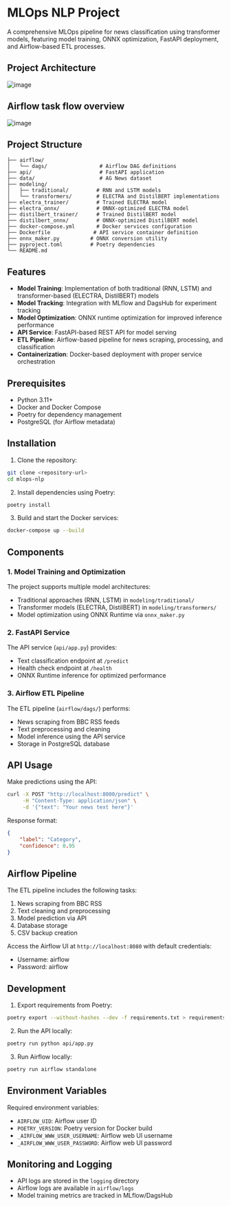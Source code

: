 # MLOps NLP Project

A comprehensive MLOps pipeline for news classification using transformer models, featuring model training, ONNX optimization, FastAPI deployment, and Airflow-based ETL processes.

## Project Architecture

![image](https://github.com/user-attachments/assets/a4379f37-30e4-4009-a689-cacfad074d02)


## Airflow task flow overview
![image](https://github.com/user-attachments/assets/d3148bc5-8851-40ed-abba-f3dc23b2d84e)

## Project Structure

```
├── airflow/
│   └── dags/                 # Airflow DAG definitions
├── api/                      # FastAPI application
├── data/                     # AG News dataset
├── modeling/
│   ├── traditional/         # RNN and LSTM models
│   └── transformers/        # ELECTRA and DistilBERT implementations
├── electra_trainer/         # Trained ELECTRA model
├── electra_onnx/            # ONNX-optimized ELECTRA model
├── distilbert_trainer/      # Trained DistilBERT model
├── distilbert_onnx/         # ONNX-optimized DistilBERT model
├── docker-compose.yml       # Docker services configuration
├── Dockerfile              # API service container definition
├── onnx_maker.py          # ONNX conversion utility
├── pyproject.toml         # Poetry dependencies
└── README.md
```

## Features

- **Model Training**: Implementation of both traditional (RNN, LSTM) and transformer-based (ELECTRA, DistilBERT) models
- **Model Tracking**: Integration with MLflow and DagsHub for experiment tracking
- **Model Optimization**: ONNX runtime optimization for improved inference performance
- **API Service**: FastAPI-based REST API for model serving
- **ETL Pipeline**: Airflow-based pipeline for news scraping, processing, and classification
- **Containerization**: Docker-based deployment with proper service orchestration

## Prerequisites

- Python 3.11+
- Docker and Docker Compose
- Poetry for dependency management
- PostgreSQL (for Airflow metadata)

## Installation

1. Clone the repository:
```bash
git clone <repository-url>
cd mlops-nlp
```

2. Install dependencies using Poetry:
```bash
poetry install
```

3. Build and start the Docker services:
```bash
docker-compose up --build
```

## Components

### 1. Model Training and Optimization

The project supports multiple model architectures:
- Traditional approaches (RNN, LSTM) in `modeling/traditional/`
- Transformer models (ELECTRA, DistilBERT) in `modeling/transformers/`
- Model optimization using ONNX Runtime via `onnx_maker.py`

### 2. FastAPI Service

The API service (`api/app.py`) provides:
- Text classification endpoint at `/predict`
- Health check endpoint at `/health`
- ONNX Runtime inference for optimized performance

### 3. Airflow ETL Pipeline

The ETL pipeline (`airflow/dags/`) performs:
- News scraping from BBC RSS feeds
- Text preprocessing and cleaning
- Model inference using the API service
- Storage in PostgreSQL database

## API Usage

Make predictions using the API:

```bash
curl -X POST "http://localhost:8000/predict" \
     -H "Content-Type: application/json" \
     -d '{"text": "Your news text here"}'
```

Response format:
```json
{
    "label": "Category",
    "confidence": 0.95
}
```

## Airflow Pipeline

The ETL pipeline includes the following tasks:
1. News scraping from BBC RSS
2. Text cleaning and preprocessing
3. Model prediction via API
4. Database storage
5. CSV backup creation

Access the Airflow UI at `http://localhost:8080` with default credentials:
- Username: airflow
- Password: airflow

## Development

1. Export requirements from Poetry:
```bash
poetry export --without-hashes --dev -f requirements.txt > requirements.txt
```

2. Run the API locally:
```bash
poetry run python api/app.py
```

3. Run Airflow locally:
```bash
poetry run airflow standalone
```

## Environment Variables

Required environment variables:
- `AIRFLOW_UID`: Airflow user ID
- `POETRY_VERSION`: Poetry version for Docker build
- `_AIRFLOW_WWW_USER_USERNAME`: Airflow web UI username
- `_AIRFLOW_WWW_USER_PASSWORD`: Airflow web UI password

## Monitoring and Logging

- API logs are stored in the `logging` directory
- Airflow logs are available in `airflow/logs`
- Model training metrics are tracked in MLflow/DagsHub
